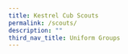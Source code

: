 ```yaml
---
title: Kestrel Cub Scouts
permalink: /scouts/
description: ""
third_nav_title: Uniform Groups
---
```



